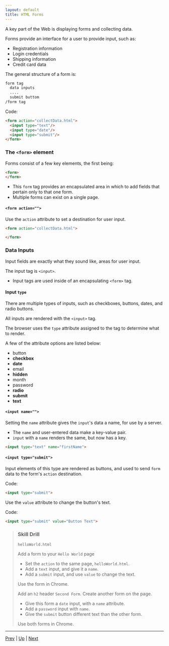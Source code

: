 ```yaml
---
layout: default
title: HTML Forms
---
```


A key part of the Web is displaying forms and collecting data.

Forms provide an interface for a user to provide input, such as:
* Registration information
* Login credentials
* Shipping information
* Credit card data

The general structure of a form is:

```html
form tag
  data inputs
  ....
  submit buttom
/form tag
```

Code:

```HTML
<form action="collectData.html">
  <input type="text"/>
  <input type="date"/>
  <input type="submit"/>
</form>
```

### The `<form>` element
Forms consist of a few key elements, the first being:
```HTML
<form>
</form>
```
* This `form` tag provides an encapsulated area in which to add fields that pertain only to that one form.
* Multiple forms can exist on a single page.

#### `<form action="">`
Use the `action` attribute to set a destination for user input.

```html
<form action="collectData.html">

</form>
```

### Data Inputs
Input fields are exactly what they sound like, areas for user input.

The input tag is `<input>`.
* Input tags are used inside of an encapsulating `<form>` tag.

#### Input `type`
There are multiple types of inputs, such as checkboxes, buttons, dates, and radio buttons.

All inputs are rendered with the `<input>` tag.

The browser uses the `type` attribute assigned to the tag to determine what to render.

A few of the attribute options are listed below:
  * button
  * **checkbox**
  * **date**
  * email
  * **hidden**
  * month
  * password
  * **radio**
  * **submit**
  * **text**

#### `<input name="">`
Setting the `name` attribute gives the `input`'s data a name, for use by a server.
* The `name` and user-entered data make a key-value pair.
* `input` with a `name` renders the same, but now has a key.

```html
<input type="text" name="firstName">
```


#### `<input type="submit">`
Input elements of this type are rendered as buttons, and used to send `form` data to the form's `action` destination.

Code:
```html
<input type="submit">
```

Use the `value` attribute to change the button's text.

Code:
```html
<input type="submit" value="Button Text">
```

> ### Skill Drill
> `helloWorld.html`
>
> Add a form to your `Hello World` page
> * Set the `action` to the same page, `helloWorld.html`.
> * Add a `text` input, and give it a `name`.
> * Add a `submit` input, and use `value` to change the text.
>
> Use the form in Chrome.
>
> Add an `h2` header `Second Form`.
> Create another form on the page.
> * Give this form a `date` input, with a `name` attribute.
> * Add a `password` input with `name`.
> * Give the `submit` button different text than the other form.
>
> Use both forms in Chrome.

<hr>

[Prev](htmlGlossary.md) | [Up](README.md) | [Next](labs.md)

